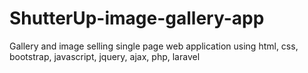 # ShutterUp-image-gallery-app
Gallery and image selling single page web application using html, css, bootstrap, javascript, jquery, ajax, php, laravel
